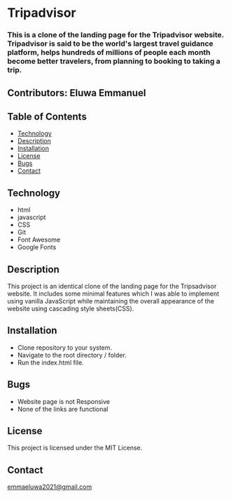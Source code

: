 #  Tripadvisor

### This is a clone of the landing page for the Tripadvisor website. Tripadvisor is said to be the world's largest travel guidance platform, helps hundreds of millions of people each month become better travelers, from planning to booking to taking a trip.

## Contributors: Eluwa Emmanuel

## Table of Contents

- [Technology](#technology)
- [Description](#description)
- [Installation](#installation)
- [License](#license)
- [Bugs](#bugs)
- [Contact](#contact)


## Technology

-   html
-   javascript
-   CSS
-   Git
-   Font Awesome
-   Google Fonts

## Description

This project is an identical clone of the landing page for the Tripsadvisor website. It includes some minimal features which I was able to implement using vanilla JavaScript while maintaining the overall appearance of the website using cascading style sheets(CSS).

## Installation

- Clone repository to your system.
- Navigate to the root directory / folder.
- Run the index.html file.

## Bugs
- Website page is not Responsive
- None of the links are functional

## License

This project is licensed under the MIT License.

## Contact

emmaeluwa2021@gmail.com